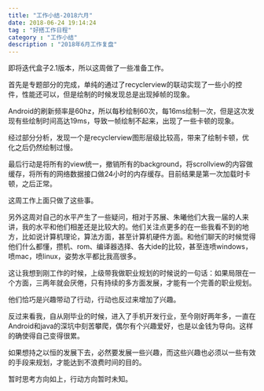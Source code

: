 ```yaml
---
title: "工作小结-2018六月"
date: 2018-06-24 19:14:24
tag : "好搭工作日程"
category : "工作小结"
description : "2018年6月工作复盘"
---
```


即将迭代盒子2.1版本，所以这周做了一些准备工作。

首先是专题部分的完成，单纯的通过了recyclerview的联动实现了一些小的控件，性能还可以，但是绘制的时候发现总是出现掉帧的现象。

Android的刷新频率是60hz，所以每秒绘制60次，每16ms绘制一次，但是这次发现有些绘制时间高达19ms，导致一帧绘制不起来，出现了一些卡顿的现象。

经过部分分析，发现一个是recyclerview图形层级比较高，带来了绘制卡顿，优化之后仍然绘制过慢。

最后行动是将所有的view统一，撤销所有的background，将scrollview的内容做缓存，将所有的网络数据接口做24小时的内存缓存。目前结果是第一次加载时卡顿，之后正常。

这周工作上面只做了这些事。

另外这周对自己的水平产生了一些疑问，相对于苏展、朱曦他们大我一届的人来讲，我的水平和他们相差还是比较大的。他们关注点更多的在一些我看不到的地方，比如说计算机理论，算法方面，甚至计算机硬件方面。和他们聊天的时候觉得他们什么都懂，攒机、rom、编译器选择、各大ide的比较，甚至连喷windows，喷mac，喷linux，姿势水平都比我高很多。

这让我想到刚工作的时候，上级带我做职业规划的时候说的一句话：如果局限在一个方面，三两年就会厌倦，只有持续的多方面发展，才能有一个完善的职业规划。

他们恰巧是兴趣带动了行动，行动也反过来增加了兴趣。

反过来看我，自从刚毕业的时候，进入了手机开发行业，至今刚好两年多，一直在Android和java的深坑中刻苦攀爬，偶尔有个兴趣爱好，也是以金钱为导向。这样的确使得自己变得很累。

如果想持之以恒的发展下去，必然要发展一些兴趣，而这些兴趣也必须以一些有效的手段来规划，才能达到不浪费时间的目的。

暂时思考方向如上，行动方向暂时未知。
